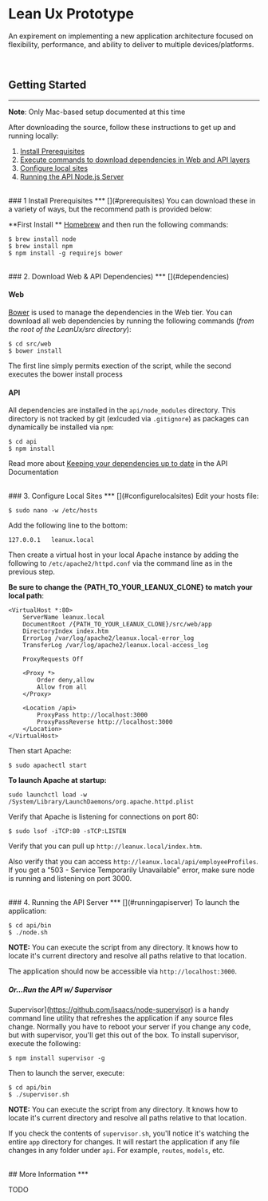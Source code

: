 # Lean Ux Prototype

An expirement on implementing a new application architecture focused on flexibility, performance, and ability to deliver to multiple devices/platforms.

<br /> 

## Getting Started
***
**Note**: Only Mac-based setup documented at this time

After downloading the source, follow these instructions to get up and running locally:

1. [Install Prerequisites](#prerequisites)
2. [Execute commands to download dependencies in Web and API layers](#dependencies) 
3. [Configure local sites](#configurelocalsites)
4. [Running the API Node.js Server](#runningapiserver)
 
<br />
### 1 Install Prerequisites
***
[](#prerequisites)
You can download these in a variety of ways, but the recommend path is provided below:

**First Install ** [Homebrew](https://github.com/mxcl/homebrew/wiki/Installation) and then run the following commands:

	$ brew install node
	$ brew install npm
	$ npm install -g requirejs bower

<br />
### 2. Download Web & API Dependencies)
***
[](#dependencies)

#### Web
[Bower](https://github.com/twitter/bower) is used to manage the dependencies in the Web tier.  You can download all web dependencies by running the following commands (*from the root of the LeanUx/src directory*):
 
	$ cd src/web
	$ bower install

The first line simply permits exection of the script, while the second executes the bower install process

#### API
All dependencies are installed in the `api/node_modules` directory. This directory is not tracked by git (exlcuded via `.gitignore`)
as packages can dynamically be installed via `npm`:
	
	$ cd api
	$ npm install
   
Read more about
[Keeping your dependencies up to date](https://github.com/DannyDouglass/LeanUx/blob/master/docs/api_bootstrap.md) in the API Documentation

<br />
### 3. Configure Local Sites
***
[](#configurelocalsites)
Edit your hosts file:

	$ sudo nano -w /etc/hosts

Add the following line to the bottom:

	127.0.0.1	leanux.local
	
Then create a virtual host in your local Apache instance by adding the following to `/etc/apache2/httpd.conf` via the command line as in the previous step.  

**Be sure to change the {PATH_TO_YOUR_LEANUX_CLONE} to match your local path**:

	<VirtualHost *:80>
    	ServerName leanux.local
    	DocumentRoot /{PATH_TO_YOUR_LEANUX_CLONE}/src/web/app
    	DirectoryIndex index.htm
    	ErrorLog /var/log/apache2/leanux.local-error_log
    	TransferLog /var/log/apache2/leanux.local-access_log

    	ProxyRequests Off

    	<Proxy *>
        	Order deny,allow
        	Allow from all
    	</Proxy>

    	<Location /api>
        	ProxyPass http://localhost:3000
        	ProxyPassReverse http://localhost:3000
    	</Location>
	</VirtualHost>
	
Then start Apache:

	$ sudo apachectl start
	
**To launch Apache at startup:**

	sudo launchctl load -w /System/Library/LaunchDaemons/org.apache.httpd.plist
	
Verify that Apache is listening for connections on port 80:

	$ sudo lsof -iTCP:80 -sTCP:LISTEN
	
Verify that you can pull up `http://leanux.local/index.htm`.

Also verify that you can access `http://leanux.local/api/employeeProfiles`. If you get a "503 - Service Temporarily Unavailable" error, make sure node is running and listening on port 3000.

<br />
### 4. Running the API Server
***
[](#runningapiserver)
To launch the application:

    $ cd api/bin
    $ ./node.sh

**NOTE:** You can execute the script from any directory. It knows how to locate
it's current directory and resolve all paths relative to that location.

The application should now be accessible via `http://localhost:3000`.

##### Or…Run the API w/ Supervisor
Supervisor](https://github.com/isaacs/node-supervisor) is a handy command line utility that refreshes the application if any source files change. Normally you have to reboot your server if you change any code, but with supervisor, you'll get this out of the box. To install supervisor, execute the following:

    $ npm install supervisor -g

Then to launch the server, execute:

    $ cd api/bin
    $ ./supervisor.sh

**NOTE:** You can execute the script from any directory. It knows how to locate
it's current directory and resolve all paths relative to that location.

If you check the contents of `supervisor.sh`, you'll notice it's watching the
entire `app` directory for changes. It will restart the application if any
file changes in any folder under `api`. For example, `routes`, `models`, etc.

<br />
## More Information
***

TODO